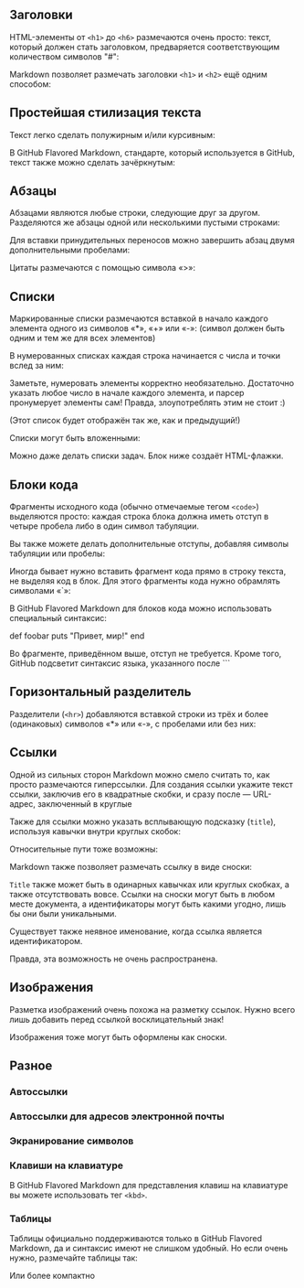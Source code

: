 

## Заголовки

HTML-элементы от `<h1>` до `<h6>` размечаются очень просто:
текст, который должен стать заголовком, предваряется
соответствующим количеством символов "#":



Markdown позволяет размечать заголовки `<h1>` и `<h2>` ещё одним способом:



## Простейшая стилизация текста

Текст легко сделать полужирным и/или курсивным:



В GitHub Flavored Markdown, стандарте, который используется в GitHub,
текст также можно сделать зачёркнутым:



## Абзацы

Абзацами являются любые строки, следующие друг за другом.
Разделяются же абзацы одной или несколькими пустыми строками:



Для вставки принудительных переносов можно завершить абзац двумя дополнительными пробелами:



Цитаты размечаются с помощью символа «>»:



## Списки
Маркированные списки размечаются вставкой в начало каждого элемента
одного из символов «*», «+» или «-»:
(символ должен быть одним и тем же для всех элементов)



В нумерованных списках каждая строка начинается
с числа и точки вслед за ним:



Заметьте, нумеровать элементы корректно необязательно. Достаточно указать
любое число в начале каждого элемента, и парсер пронумерует элементы сам!
Правда, злоупотреблять этим не стоит :)



(Этот список будет отображён так же, как и предыдущий!)

Списки могут быть вложенными:



Можно даже делать списки задач. Блок ниже создаёт HTML-флажки.



## Блоки кода

Фрагменты исходного кода (обычно отмечаемые тегом `<code>`) выделяются просто:
каждая строка блока должна иметь отступ в четыре пробела либо в один символ табуляции.



Вы также можете делать дополнительные отступы, добавляя символы табуляции
или пробелы:



Иногда бывает нужно вставить фрагмент кода прямо в строку текста,
не выделяя код в блок. Для этого фрагменты кода нужно обрамлять
символами «`»:



В GitHub Flavored Markdown для блоков кода можно использовать
специальный синтаксис:


def foobar
  puts "Привет, мир!"
end


Во фрагменте, приведённом выше, отступ не требуется.
Кроме того, GitHub подсветит синтаксис языка, указанного после \`\`\`

## Горизонтальный разделитель

Разделители (`<hr>`) добавляются вставкой строки из трёх и более
(одинаковых) символов «*» или «-», с пробелами или без них:



## Ссылки

Одной из сильных сторон Markdown можно смело считать то,
как просто размечаются гиперссылки. Для создания ссылки укажите
текст ссылки, заключив его в квадратные скобки,
и сразу после — URL-адрес, заключенный в круглые



Также для ссылки можно указать всплывающую подсказку (`title`), используя
кавычки внутри круглых скобок:


Относительные пути тоже возможны:



Markdown также позволяет размечать ссылку в виде сноски:



`Title` также может быть в одинарных кавычках или круглых скобках, а также
отсутствовать вовсе. Ссылки на сноски могут быть в любом месте документа,
а идентификаторы могут быть какими угодно, лишь бы они были уникальными.

Существует также неявное именование, когда ссылка является идентификатором.



Правда, эта возможность не очень распространена.

## Изображения
Разметка изображений очень похожа на разметку ссылок.
Нужно всего лишь добавить перед ссылкой восклицательный знак!



Изображения тоже могут быть оформлены как сноски.



## Разное
### Автоссылки



### Автоссылки для адресов электронной почты



### Экранирование символов



### Клавиши на клавиатуре
В GitHub Flavored Markdown для представления клавиш на клавиатуре
вы можете использовать тег `<kbd>`.



### Таблицы
Таблицы официально поддерживаются только в GitHub Flavored Markdown,
да и синтаксис имеют не слишком удобный.
Но если очень нужно, размечайте таблицы так:



Или более компактно


